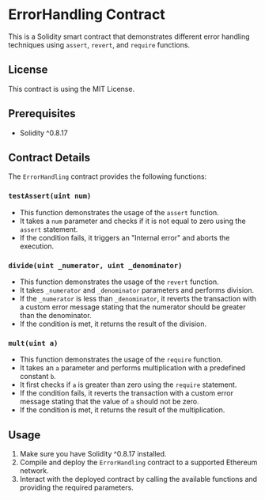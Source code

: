 # ErrorHandling Contract

This is a Solidity smart contract that demonstrates different error handling techniques using `assert`, `revert`, and `require` functions.

## License

This contract is using the MIT License.

## Prerequisites

- Solidity ^0.8.17

## Contract Details

The `ErrorHandling` contract provides the following functions:

### `testAssert(uint num)`

- This function demonstrates the usage of the `assert` function.
- It takes a `num` parameter and checks if it is not equal to zero using the `assert` statement.
- If the condition fails, it triggers an "Internal error" and aborts the execution.

### `divide(uint _numerator, uint _denominator)`

- This function demonstrates the usage of the `revert` function.
- It takes `_numerator` and `_denominator` parameters and performs division.
- If the `_numerator` is less than `_denominator`, it reverts the transaction with a custom error message stating that the numerator should be greater than the denominator.
- If the condition is met, it returns the result of the division.

### `mult(uint a)`

- This function demonstrates the usage of the `require` function.
- It takes an `a` parameter and performs multiplication with a predefined constant `b`.
- It first checks if `a` is greater than zero using the `require` statement.
- If the condition fails, it reverts the transaction with a custom error message stating that the value of `a` should not be zero.
- If the condition is met, it returns the result of the multiplication.

## Usage

1. Make sure you have Solidity ^0.8.17 installed.
2. Compile and deploy the `ErrorHandling` contract to a supported Ethereum network.
3. Interact with the deployed contract by calling the available functions and providing the required parameters.


